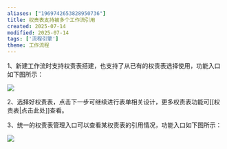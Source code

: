 ```yaml
---
aliases: ["1969742653828950736"]
title: 权责表支持被多个工作流引用
created: 2025-07-14
modified: 2025-07-14
tags: ['流程引擎']
theme: 工作流程
---
```


1、新建工作流时支持权责表搭建，也支持了从已有的权责表选择使用，功能入口如下图所示：

![](576ed66d70d5694b99142cacafe99867.jpg)

2、选择好权责表，点击下一步可继续进行表单相关设计，更多权责表功能可[[权责表|点击此处]]查看。

3、统一的权责表管理入口可以查看某权责表的引用情况，功能入口如下图所示：

![](4905fbdad79929a0ecc8882e334735c8.jpg)